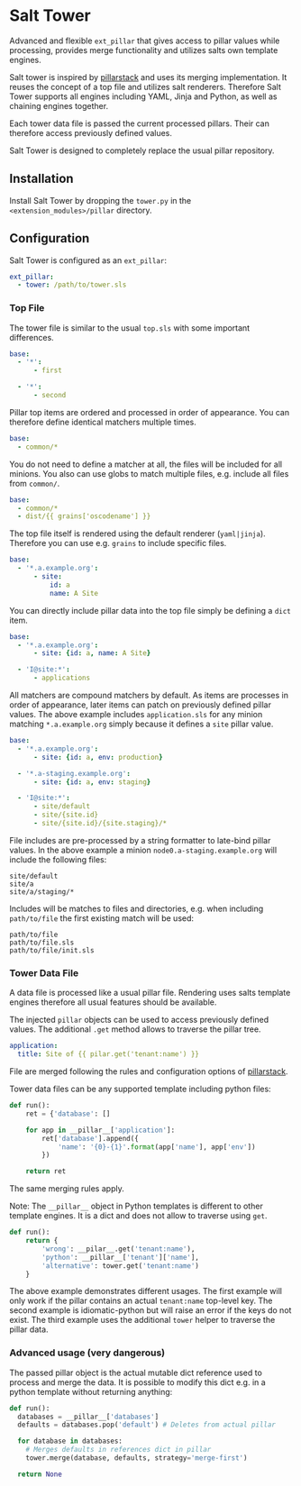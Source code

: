 # Salt Tower

Advanced and flexible `ext_pillar` that gives access to pillar values while processing, provides merge functionality and utilizes salts own template engines.

Salt tower is inspired by [pillarstack](https://github.com/bbinet/pillarstack) and uses its merging implementation. It reuses the concept of a top file and utilizes salt renderers. Therefore Salt Tower supports all engines including YAML, Jinja and Python, as well as chaining engines together.

Each tower data file is passed the current processed pillars. Their can therefore access previously defined values.

Salt Tower is designed to completely replace the usual pillar repository.

## Installation

Install Salt Tower by dropping the `tower.py` in the `<extension_modules>/pillar` directory.

## Configuration

Salt Tower is configured as an `ext_pillar`:

```yaml
ext_pillar:
  - tower: /path/to/tower.sls
```

### Top File

The tower file is similar to the usual `top.sls` with some important differences.

```yaml
base:
  - '*':
      - first

  - '*':
      - second
```

Pillar top items are ordered and processed in order of appearance. You can therefore define identical matchers multiple times.

```yaml
base:
  - common/*
```

You do not need to define a matcher at all, the files will be included for all minions. You also can use globs to match multiple files, e.g. include all files from `common/`.

```yaml
base:
  - common/*
  - dist/{{ grains['oscodename'] }}
```

The top file itself is rendered using the default renderer (`yaml|jinja`). Therefore you can use e.g. `grains` to include specific files.

```yaml
base:
  - '*.a.example.org':
      - site:
          id: a
          name: A Site
```

You can directly include pillar data into the top file simply be defining a `dict` item.

```yaml
base:
  - '*.a.example.org':
      - site: {id: a, name: A Site}

  - 'I@site:*':
      - applications
```

All matchers are compound matchers by default. As items are processes in order of appearance, later items can patch on previously defined pillar values. The above example includes `application.sls` for any minion matching `*.a.example.org` simply because it defines a `site` pillar value.

```yaml
base:
  - '*.a.example.org':
      - site: {id: a, env: production}

  - '*.a-staging.example.org':
      - site: {id: a, env: staging}

  - 'I@site:*':
      - site/default
      - site/{site.id}
      - site/{site.id}/{site.staging}/*
```

File includes are pre-processed by a string formatter to late-bind pillar values. In the above example a minion `node0.a-staging.example.org` will include the following files:

```
site/default
site/a
site/a/staging/*
```

Includes will be matches to files and directories, e.g. when including `path/to/file` the first existing match will be used:

```
path/to/file
path/to/file.sls
path/to/file/init.sls
```

### Tower Data File

A data file is processed like a usual pillar file. Rendering uses salts template engines therefore all usual features should be available.

The injected `pillar` objects can be used to access previously defined values. The additional `.get` method allows to traverse the pillar tree.

```yaml
application:
  title: Site of {{ pilar.get('tenant:name') }}
```

File are merged following the rules and configuration options of [pillarstack](https://github.com/bbinet/pillarstack#merging-strategies).

Tower data files can be any supported template including python files:

```py
def run():
    ret = {'database': []

    for app in __pillar__['application']:
        ret['database'].append({
            'name': '{0}-{1}'.format(app['name'], app['env'])
        })

    return ret
```

The same merging rules apply.

Note: The `__pillar__` object in Python templates is different to other template engines. It is a dict and does not allow to traverse using `get`.

```py
def run():
    return {
        'wrong': __pilar__.get('tenant:name'),
        'python': __pillar__['tenant']['name'],
        'alternative': tower.get('tenant:name')
    }
```

The above example demonstrates different usages. The first example will only work if the pillar contains an actual `tenant:name` top-level key. The second example is idiomatic-python but will raise an error if the keys do not exist. The third example uses the additional `tower` helper to traverse the pillar data.

### Advanced usage (very dangerous)

The passed pillar object is the actual mutable dict reference used to process and merge the data. It is possible to modify this dict e.g. in a python template without returning anything:

```py
def run():
  databases = __pillar__['databases']
  defaults = databases.pop('default') # Deletes from actual pillar

  for database in databases:
    # Merges defaults in references dict in pillar
    tower.merge(database, defaults, strategy='merge-first')

  return None
```
